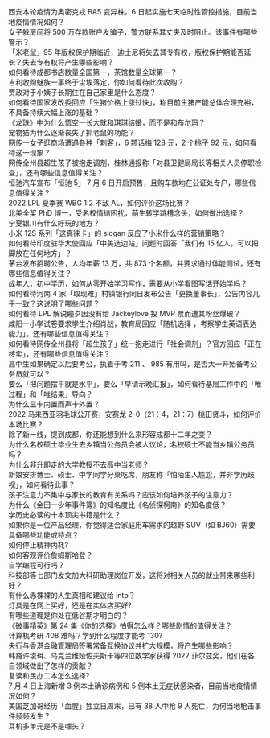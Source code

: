西安本轮疫情为奥密克戎 BA5 变异株，6 日起实施七天临时性管控措施，目前当地疫情情况如何？  
女子躲房间将 500 万存款账户发骗子，警方联系其丈夫及时阻止。该事件有哪些警示？  
「米老鼠」95 年版权保护期临近，迪士尼将失去其专有权，版权保护期能否延长？失去专有权将产生哪些影响？  
如何看待成都书店数量全国第一，茶馆数量全球第一？  
吉利收购魅族一事终于尘埃落定，你如何看待此次收购？  
贾政对于小姨子长期住在自己家里是什么态度？  
如何看待国家发改委回应「生猪价格上涨过快」，称目前生猪产能总体合理充裕，不具备持续大幅上涨的基础？  
《龙珠》中为什么悟空一长大就和琪琪结婚，而不是和布尔玛？  
宠物猫为什么逐渐丧失了抓老鼠的功能？  
网传一女子逛商场遭遇各种「刺客」，6 颗话梅 128 元，2 个桃子 92 元，如何看待这一现象？  
网传全州县超生孩子被抱走调剂，桂林通报称「对县卫健局局长等相关人员停职检查」，还有哪些信息值得关注？  
恒驰汽车宣布「恒驰 5」 7 月 6 日开启预售，且购车款均在公证处专户，哪些信息值得关注？  
2022 LPL 夏季赛 WBG 1:2 不敌 AL，如何评价这场比赛？  
北美全奖 PhD 博一，受名校情结困扰，萌生转学跳槽念头，如何做出选择？  
宁夏银川有什么好玩的地方？  
小米 12S 系列「这真徕卡」的 slogan 反应了小米什么样的营销策略？  
如何看待印度驻华大使回应「中美选边站」问题时回答「我们有 15 亿人，可以把脚放在任何地方」？  
茅台发布招聘公告，人均年薪 13 万，共 873 个名额，并要求通过体能测试，还有哪些信息值得关注？  
成年人，初中学历，如何从零开始学习写作，需要从小学看图写话开始学吗？  
如何看待河南 4 家「取现难」村镇银行同日发布公告「更换董事长」，公告内容几乎一致？这说明了哪些问题？  
如何看待 LPL 解说瞳夕因没有给 Jackeylove 投 MVP 票而遭其粉丝爆破？  
咸阳一小学试卷要求学生介绍肖战，教育局回应「随机选择 ，考察学生英语表达能力」。还有哪些信息值得关注？  
如何看待网传全州县将「超生孩子」统一抱走进行「社会调剂」？官方回应「正在核实」，还有哪些信息值得关注？  
高中生如果确定以后要考公，执着于考 211 、 985 有用吗，是否大一开始备考公务员就可以？  
要么「把问题摆平就是水平」，要么「早请示晚汇报」，如何看待基层工作中的「唯过程」和「唯结果」导向？  
为什么显卡内置而声卡外置？  
2022 马来西亚羽毛球公开赛，安赛龙 2-0（21：4，21：7）桃田贤斗，如何评价本场比赛？  
除了新一线，提到成都，你还能想到什么来形容成都十二年之变？  
为什么名校硕士毕业生去乡镇当公务员会被人议论，名校硕士不能当乡镇公务员吗？  
为什么非升即走的大学教授不去高中当老师？  
新娘安排博士、硕士、中学同学分桌吃席，朋友称「怕陌生人尴尬，并非学历歧视」，如何看待此事？  
孩子注意力不集中与家长的教育有关系吗？应该如何培养孩子的注意力？  
为什么《金田一少年事件簿》的知名度比《名侦探柯南》的知名度低？  
学历史必读的十本顶尖书籍是什么？  
如果你是一位产品经理，你觉得适合家庭用车需求的越野 SUV（如 BJ60）需要具备哪些功能或特点？  
如何停止精神内耗?  
如何客观评价詹姆斯哈登？  
自学编程可行吗？  
科技部等七部门发文加大科研助理岗位开发，这将对相关人员的就业带来哪些利好？  
有什么赤裸裸的人生真相和建议给 intp？  
灯具是在网上买好，还是在实体店买好?  
有哪些道理是你处在低谷期才明白的？  
《破事精英》第 24 集《你的选择》拍得怎么样？哪些剧情的值得关注？  
计算机考研 408 难吗？学到什么程度才能考 130?  
央行与香港金融管理局签署常备互换协议并扩大规模，将产生哪些影响？  
韩裔许埈珥、乌克兰维娅佐夫斯卡等四位数学家获得 2022 菲尔兹奖，他们在各自领域做出了怎样的贡献？  
复读和民办二本怎么选择?  
7 月 4 日上海新增 3 例本土确诊病例和 5 例本土无症状感染者，目前当地疫情情况如何？  
美国芝加哥经历「血腥」独立日周末，已有 38 人中枪 9 人死亡，为何当地枪击事件频频发生？  
耳机多单元是不是噱头？  
